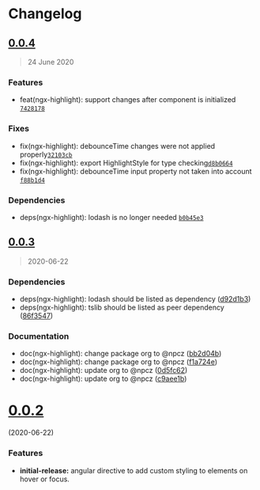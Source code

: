 # Changelog

## [0.0.4](https://github.com/abdes/happy-coding/compare/ngx-highlight-ngx-highlight-0.0.3...ngx-highlight-0.0.4)

> 24 June 2020

### Features

- feat(ngx-highlight): support changes after component is initialized [`7428178`](https://github.com/abdes/happy-coding/commit/7428178cb91dec4238dcc49544ce5b036bbce742)

### Fixes

- fix(ngx-highlight): debounceTime changes were not applied properly[`32103cb`](https://github.com/abdes/happy-coding/commit/32103cb7e2b461faf5e83de2e4a3d55847f08fee)
- fix(ngx-highlight): export HighlightStyle for type checking[`d8b0664`](d8b0664fbdde45495ed1a8e19676ba76438b8384)
- fix(ngx-highlight): debounceTime input property not taken into account [`f88b1d4`](f88b1d494149330479483679a7c2b73e6d375aee)

### Dependencies

- deps(ngx-highlight): lodash is no longer needed [`b0b45e3`](https://github.com/abdes/happy-coding/commit/b0b45e31f4caaa407a141be443e0801919a10546)

## [0.0.3](https://github.com/abdes/happy-coding/compare/ngx-highlight-ngx-highlight-0.0.2...ngx-highlight-0.0.3)

> 2020-06-22

### Dependencies

- deps(ngx-highlight): lodash should be listed as dependency ([d92d1b3](https://github.com/abdes/happy-coding/commit/d92d1b3))
- deps(ngx-highlight): tslib should be listed as peer dependency ([86f3547](https://github.com/abdes/happy-coding/commit/86f3547))

### Documentation

- doc(ngx-highlight): change package org to @npcz ([bb2d04b](https://github.com/abdes/happy-coding/commit/bb2d04b))
- doc(ngx-highlight): change package org to @npcz ([f1a724e](https://github.com/abdes/happy-coding/commit/f1a724e))
- doc(ngx-highlight): update org to @npcz ([0d5fc62](https://github.com/abdes/happy-coding/commit/0d5fc62))
- doc(ngx-highlight): update org to @npcz ([c9aee1b](https://github.com/abdes/happy-coding/commit/c9aee1b))

# [0.0.2](https://github.com/abdes/happy-coding/compare/ngx-highlight-ngx-highlight-0.0.1...ngx-highlight-0.0.2)

(2020-06-22)

### Features

- **initial-release:** angular directive to add custom styling to elements on
  hover or focus.
